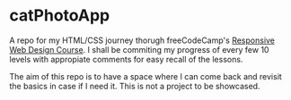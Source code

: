 # catPhotoApp
A repo for my HTML/CSS journey thorugh freeCodeCamp's [Responsive Web Design Course](https://www.freecodecamp.org/learn/2022/responsive-web-design/).
I shall be commiting my progress of every few 10 levels with appropiate comments for easy recall of the lessons.

The aim of this repo is to have a space where I can come back and revisit the basics in case if I need it. This is not a project to be showcased.
